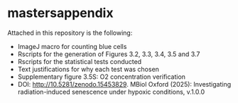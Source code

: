 # mastersappendix
Attached in this repository is the following:
- ImageJ macro for counting blue cells
- Rscripts for the generation of Figures 3.2, 3.3, 3.4, 3.5 and 3.7
- Rscripts for the statistical tests conducted
- Text justifications for why each test was chosen
- Supplementary figure 3.5S: O2 concentration verification
- DOI: http://10.5281/zenodo.15453829.
  MBiol Oxford (2025): Investigating radiation-induced senescence under hypoxic conditions, v.1.0.0
